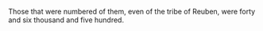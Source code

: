 Those that were numbered of them, even of the tribe of Reuben, were forty and six thousand and five hundred.
